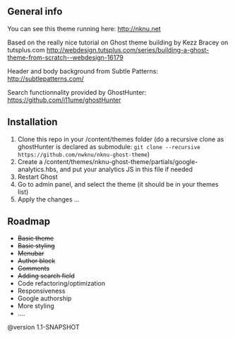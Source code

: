 ## General info

You can see this theme running here: http://nknu.net

Based on the really nice tutorial on Ghost theme building by Kezz Bracey on tutsplus.com
http://webdesign.tutsplus.com/series/building-a-ghost-theme-from-scratch--webdesign-16179

Header and body background from Subtle Patterns: http://subtlepatterns.com/

Search functionnality provided by GhostHunter: https://github.com/i11ume/ghostHunter

## Installation

1. Clone this repo in your /content/themes folder (do a recursive clone as ghostHunter is declared as submodule: `git clone --recursive https://github.com/nwknu/nknu-ghost-theme`)
2. Create a /content/themes/nknu-ghost-theme/partials/google-analytics.hbs, and put your analytics JS in this file if needed
3. Restart Ghost
4. Go to admin panel, and select the theme (it should be in your themes list)
5. Apply the changes ...

## Roadmap

* ~~Basic theme~~
* ~~Basic styling~~
* ~~Menubar~~
* ~~Author block~~
* ~~Comments~~
* ~~Adding search field~~
* Code refactoring/optimization
* Responsiveness
* Google authorship
* More styling
* ....

@version 1.1-SNAPSHOT
